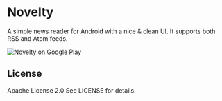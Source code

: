 # Novelty
A simple news reader for Android with a nice & clean UI.
It supports both RSS and Atom feeds.

[![Novelty on Google Play](http://developer.android.com/images/brand/en_generic_rgb_wo_45.png)](https://play.google.com/store/apps/details?id=ro.edi.novelty)

## License
Apache License 2.0
See LICENSE for details.
